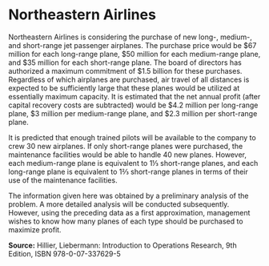 # Northeastern Airlines

Northeastern Airlines is considering the purchase of new long-, medium-, and short-range jet passenger airplanes. The
purchase price would be $67 million for each long-range plane, $50 million for each medium-range plane, and $35 million for each
short-range plane. The board of directors has authorized a maximum commitment of $1.5 billion for these purchases. Regardless
of which airplanes are purchased, air travel of all distances is expected to be sufficiently large that these planes would be utilized
at essentially maximum capacity. It is estimated that the net annual profit (after capital recovery costs are subtracted) would be
$4.2 million per long-range plane, $3 million per medium-range plane, and $2.3 million per short-range plane.

It is predicted that enough trained pilots will be available to the company to crew 30 new airplanes. If only short-range planes were purchased, the maintenance facilities would be able to handle 40 new planes. However, each medium-range plane is equivalent to 1⅓ short-range planes, and each long-range plane is equivalent to 1⅔ short-range planes in terms of their use of the maintenance facilities.

The information given here was obtained by a preliminary analysis of the problem. A more detailed analysis will be conducted subsequently. However, using the preceding data as a first approximation, management wishes to know how many planes of each type should be purchased to maximize profit.

**Source:** Hillier, Liebermann: Introduction to Operations Research, 9th Edition, ISBN 978-0-07-337629-5

